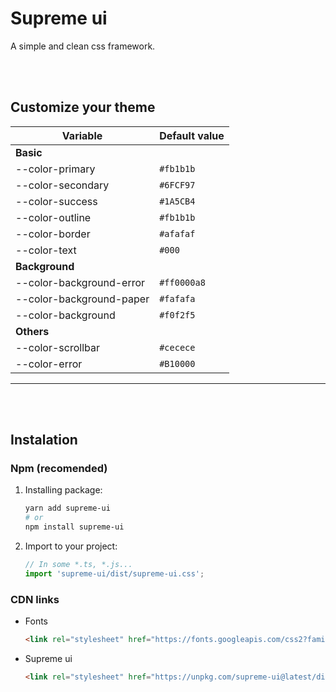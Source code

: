 # Supreme ui

A simple and clean css framework.

<br>
<br>

## Customize your theme

| Variable | Default value |
|---|---|
| **Basic** |
| --color-primary           |`#fb1b1b`  |
| --color-secondary         |`#6FCF97`  |
| --color-success           |`#1A5CB4`  |
| --color-outline           |`#fb1b1b`  |
| --color-border            |`#afafaf`  |
| --color-text              |`#000`     |
| **Background** |
| --color-background-error  |`#ff0000a8`|
| --color-background-paper  |`#fafafa`  |
| --color-background        |`#f0f2f5`  |
| **Others** |
| --color-scrollbar         |`#cecece`  |
| --color-error             |`#B10000`  |
------

<br>
<br>

## Instalation

### Npm (recomended)

1. Installing package:
    ```bash
    yarn add supreme-ui
    # or
    npm install supreme-ui
    ```
1. Import to your project:
    ```js
    // In some *.ts, *.js...
    import 'supreme-ui/dist/supreme-ui.css';
    ```

### CDN links

* Fonts
  ```html
  <link rel="stylesheet" href="https://fonts.googleapis.com/css2?family=Ubuntu:wght@300;400;500;700&display=swap">
  ```

* Supreme ui
  ```html
  <link rel="stylesheet" href="https://unpkg.com/supreme-ui@latest/dist/supreme-ui.css">
  ```
